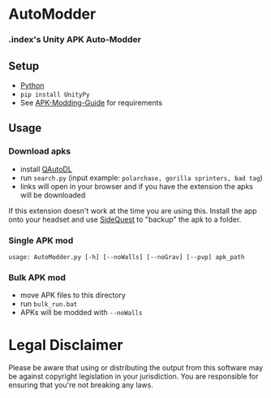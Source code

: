 # AutoModder

### .index's Unity APK Auto-Modder

## Setup
- [Python](https://www.python.org/)
- `pip install UnityPy`
- See [APK-Modding-Guide](https://github.com/twhlynch/APK-Modding-Guide) for requirements

## Usage

### Download apks

- install [QAutoDL](https://github.com/twhlynch/QAutoDL)
- run `search.py` (input example: `polarchase, gorilla sprinters, bad tag`)
- links will open in your browser and if you have the extension the apks will be downloaded

If this extension doesn't work at the time you are using this. Install the app onto your headset and use [SideQuest](https://sidequestvr.com/) to "backup" the apk to a folder.

### Single APK mod

```usage: AutoModder.py [-h] [--noWalls] [--noGrav] [--pvp] apk_path```

### Bulk APK mod

- move APK files to this directory
- run `bulk_run.bat`
- APKs will be modded with `--noWalls`

# Legal Disclaimer
Please be aware that using or distributing the output from this software may be against copyright legislation in your jurisdiction. You are responsible for ensuring that you're not breaking any laws.
